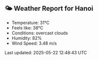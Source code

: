<!-- WEATHER-START -->
## 🌤 Weather Report for Hanoi

- Temperature: 31°C
- Feels like: 38°C
- Conditions: overcast clouds
- Humidity: 82%
- Wind Speed: 3.48 m/s

Last updated: 2025-05-22 12:48:43 UTC
<!-- WEATHER-END -->
